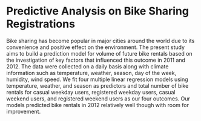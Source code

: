 # Predictive Analysis on Bike Sharing Registrations
Bike sharing has become popular in major cities around the world due to its convenience and positive effect on the
environment. The present study aims to build a prediction model for volume of future bike rentals based on the investigation
of key factors that influenced this outcome in 2011 and 2012. The data were collected on a daily basis along with climate
information such as temperature, weather, season, day of the week, humidity, wind speed. We fit four multiple linear
regression models using temperature, weather, and season as predictors and total number of bike rentals for casual weekday
users, registered weekday users, casual weekend users, and registered weekend users as our four outcomes. Our models
predicted bike rentals in 2012 relatively well though with room for improvement.

